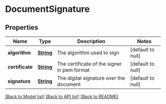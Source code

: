 # DocumentSignature
## Properties

Name | Type | Description | Notes
------------ | ------------- | ------------- | -------------
**algorithm** | [**String**](string.md) | The algorithm used to sign | [default to null]
**certificate** | [**String**](string.md) | The certificate of the signer in pem format | [default to null]
**signature** | [**String**](string.md) | The digital signature over the document | [default to null]

[[Back to Model list]](../README.md#documentation-for-models) [[Back to API list]](../README.md#documentation-for-api-endpoints) [[Back to README]](../README.md)

